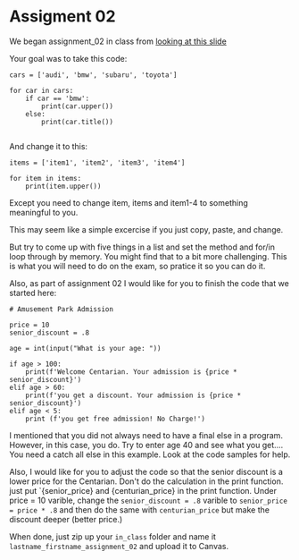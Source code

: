 # Assigment 02

We began assignment_02 in class from [looking at this slide](https://docs.google.com/presentation/d/1fredmqsDRSivpXaNQKabISEIoeFbkfhuc-F-QrBV1tM/edit?pli=1#slide=id.g27d7880ce6e_0_83)

Your goal was to take this code:

```
cars = ['audi', 'bmw', 'subaru', 'toyota']

for car in cars:
    if car == 'bmw':
        print(car.upper())
    else:
        print(car.title())
    
```

And change it to this:

```
items = ['item1', 'item2', 'item3', 'item4']

for item in items:
    print(item.upper())

```
Except you need to change item, items and item1-4 to something meaningful to you.

This may seem like a simple excercise if you just copy, paste, and change.

But try to come up with five things in a list and set the method and for/in loop through by memory. You might find that 
to a bit more challenging. This is what you will need to do on the exam, so pratice it so you can do it.

Also, as part of assignment 02 I would like for you to finish the code that we started here:

```
# Amusement Park Admission

price = 10
senior_discount = .8

age = int(input("What is your age: "))

if age > 100:
    print(f'Welcome Centarian. Your admission is {price * senior_discount}')
elif age > 60:
    print(f'you get a discount. Your admission is {price * senior_discount}')
elif age < 5:
    print (f'you get free admission! No Charge!')

```
I mentioned that you did not always need to have a final else in a program. However, in this
case, you do. Try to enter age 40 and see what you get.... You need a catch all else in this example. Look at the code samples for help.

Also, I would like for you to adjust the code so that the senior discount is a lower price
for the Centarian. Don't do the calculation in the print function. just put `{senior_price} and {centurian_price}
in the print function. Under price = 10 varible, change the ```senior_discount = .8``` varible to ```senior_price = price * .8``` and then do the same with ```centurian_price``` but make the discount deeper (better price.)

When done, just zip up your ```in_class``` folder and name it ```lastname_firstname_assignment_02``` and upload it to Canvas.
